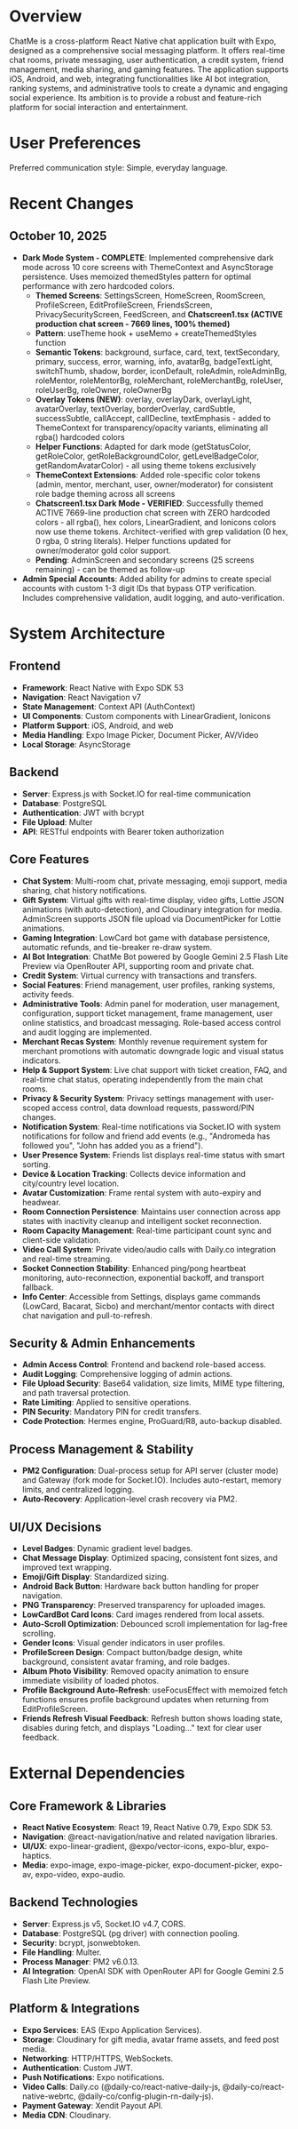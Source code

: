 # Overview

ChatMe is a cross-platform React Native chat application built with Expo, designed as a comprehensive social messaging platform. It offers real-time chat rooms, private messaging, user authentication, a credit system, friend management, media sharing, and gaming features. The application supports iOS, Android, and web, integrating functionalities like AI bot integration, ranking systems, and administrative tools to create a dynamic and engaging social experience. Its ambition is to provide a robust and feature-rich platform for social interaction and entertainment.

# User Preferences

Preferred communication style: Simple, everyday language.

# Recent Changes

## October 10, 2025
- **Dark Mode System - COMPLETE**: Implemented comprehensive dark mode across 10 core screens with ThemeContext and AsyncStorage persistence. Uses memoized themedStyles pattern for optimal performance with zero hardcoded colors.
  - **Themed Screens**: SettingsScreen, HomeScreen, RoomScreen, ProfileScreen, EditProfileScreen, FriendsScreen, PrivacySecurityScreen, FeedScreen, and **Chatscreen1.tsx (ACTIVE production chat screen - 7669 lines, 100% themed)**
  - **Pattern**: useTheme hook + useMemo + createThemedStyles function
  - **Semantic Tokens**: background, surface, card, text, textSecondary, primary, success, error, warning, info, avatarBg, badgeTextLight, switchThumb, shadow, border, iconDefault, roleAdmin, roleAdminBg, roleMentor, roleMentorBg, roleMerchant, roleMerchantBg, roleUser, roleUserBg, roleOwner, roleOwnerBg
  - **Overlay Tokens (NEW)**: overlay, overlayDark, overlayLight, avatarOverlay, textOverlay, borderOverlay, cardSubtle, successSubtle, callAccept, callDecline, textEmphasis - added to ThemeContext for transparency/opacity variants, eliminating all rgba() hardcoded colors
  - **Helper Functions**: Adapted for dark mode (getStatusColor, getRoleColor, getRoleBackgroundColor, getLevelBadgeColor, getRandomAvatarColor) - all using theme tokens exclusively
  - **ThemeContext Extensions**: Added role-specific color tokens (admin, mentor, merchant, user, owner/moderator) for consistent role badge theming across all screens
  - **Chatscreen1.tsx Dark Mode - VERIFIED**: Successfully themed ACTIVE 7669-line production chat screen with ZERO hardcoded colors - all rgba(), hex colors, LinearGradient, and Ionicons colors now use theme tokens. Architect-verified with grep validation (0 hex, 0 rgba, 0 string literals). Helper functions updated for owner/moderator gold color support.
  - **Pending**: AdminScreen and secondary screens (25 screens remaining) - can be themed as follow-up
- **Admin Special Accounts**: Added ability for admins to create special accounts with custom 1-3 digit IDs that bypass OTP verification. Includes comprehensive validation, audit logging, and auto-verification.

# System Architecture

## Frontend
- **Framework**: React Native with Expo SDK 53
- **Navigation**: React Navigation v7
- **State Management**: Context API (AuthContext)
- **UI Components**: Custom components with LinearGradient, Ionicons
- **Platform Support**: iOS, Android, and web
- **Media Handling**: Expo Image Picker, Document Picker, AV/Video
- **Local Storage**: AsyncStorage

## Backend
- **Server**: Express.js with Socket.IO for real-time communication
- **Database**: PostgreSQL
- **Authentication**: JWT with bcrypt
- **File Upload**: Multer
- **API**: RESTful endpoints with Bearer token authorization

## Core Features
- **Chat System**: Multi-room chat, private messaging, emoji support, media sharing, chat history notifications.
- **Gift System**: Virtual gifts with real-time display, video gifts, Lottie JSON animations (with auto-detection), and Cloudinary integration for media. AdminScreen supports JSON file upload via DocumentPicker for Lottie animations.
- **Gaming Integration**: LowCard bot game with database persistence, automatic refunds, and tie-breaker re-draw system.
- **AI Bot Integration**: ChatMe Bot powered by Google Gemini 2.5 Flash Lite Preview via OpenRouter API, supporting room and private chat.
- **Credit System**: Virtual currency with transactions and transfers.
- **Social Features**: Friend management, user profiles, ranking systems, activity feeds.
- **Administrative Tools**: Admin panel for moderation, user management, configuration, support ticket management, frame management, user online statistics, and broadcast messaging. Role-based access control and audit logging are implemented.
- **Merchant Recas System**: Monthly revenue requirement system for merchant promotions with automatic downgrade logic and visual status indicators.
- **Help & Support System**: Live chat support with ticket creation, FAQ, and real-time chat status, operating independently from the main chat rooms.
- **Privacy & Security System**: Privacy settings management with user-scoped access control, data download requests, password/PIN changes.
- **Notification System**: Real-time notifications via Socket.IO with system notifications for follow and friend add events (e.g., "Andromeda has followed you", "John has added you as a friend").
- **User Presence System**: Friends list displays real-time status with smart sorting.
- **Device & Location Tracking**: Collects device information and city/country level location.
- **Avatar Customization**: Frame rental system with auto-expiry and headwear.
- **Room Connection Persistence**: Maintains user connection across app states with inactivity cleanup and intelligent socket reconnection.
- **Room Capacity Management**: Real-time participant count sync and client-side validation.
- **Video Call System**: Private video/audio calls with Daily.co integration and real-time streaming.
- **Socket Connection Stability**: Enhanced ping/pong heartbeat monitoring, auto-reconnection, exponential backoff, and transport fallback.
- **Info Center**: Accessible from Settings, displays game commands (LowCard, Bacarat, Sicbo) and merchant/mentor contacts with direct chat navigation and pull-to-refresh.

## Security & Admin Enhancements
- **Admin Access Control**: Frontend and backend role-based access.
- **Audit Logging**: Comprehensive logging of admin actions.
- **File Upload Security**: Base64 validation, size limits, MIME type filtering, and path traversal protection.
- **Rate Limiting**: Applied to sensitive operations.
- **PIN Security**: Mandatory PIN for credit transfers.
- **Code Protection**: Hermes engine, ProGuard/R8, auto-backup disabled.

## Process Management & Stability
- **PM2 Configuration**: Dual-process setup for API server (cluster mode) and Gateway (fork mode for Socket.IO). Includes auto-restart, memory limits, and centralized logging.
- **Auto-Recovery**: Application-level crash recovery via PM2.

## UI/UX Decisions
- **Level Badges**: Dynamic gradient level badges.
- **Chat Message Display**: Optimized spacing, consistent font sizes, and improved text wrapping.
- **Emoji/Gift Display**: Standardized sizing.
- **Android Back Button**: Hardware back button handling for proper navigation.
- **PNG Transparency**: Preserved transparency for uploaded images.
- **LowCardBot Card Icons**: Card images rendered from local assets.
- **Auto-Scroll Optimization**: Debounced scroll implementation for lag-free scrolling.
- **Gender Icons**: Visual gender indicators in user profiles.
- **ProfileScreen Design**: Compact button/badge design, white background, consistent avatar framing, and role badges.
- **Album Photo Visibility**: Removed opacity animation to ensure immediate visibility of loaded photos.
- **Profile Background Auto-Refresh**: useFocusEffect with memoized fetch functions ensures profile background updates when returning from EditProfileScreen.
- **Friends Refresh Visual Feedback**: Refresh button shows loading state, disables during fetch, and displays "Loading..." text for clear user feedback.

# External Dependencies

## Core Framework & Libraries
- **React Native Ecosystem**: React 19, React Native 0.79, Expo SDK 53.
- **Navigation**: @react-navigation/native and related navigation libraries.
- **UI/UX**: expo-linear-gradient, @expo/vector-icons, expo-blur, expo-haptics.
- **Media**: expo-image, expo-image-picker, expo-document-picker, expo-av, expo-video, expo-audio.

## Backend Technologies
- **Server**: Express.js v5, Socket.IO v4.7, CORS.
- **Database**: PostgreSQL (pg driver) with connection pooling.
- **Security**: bcrypt, jsonwebtoken.
- **File Handling**: Multer.
- **Process Manager**: PM2 v6.0.13.
- **AI Integration**: OpenAI SDK with OpenRouter API for Google Gemini 2.5 Flash Lite Preview.

## Platform & Integrations
- **Expo Services**: EAS (Expo Application Services).
- **Storage**: Cloudinary for gift media, avatar frame assets, and feed post media.
- **Networking**: HTTP/HTTPS, WebSockets.
- **Authentication**: Custom JWT.
- **Push Notifications**: Expo notifications.
- **Video Calls**: Daily.co (@daily-co/react-native-daily-js, @daily-co/react-native-webrtc, @daily-co/config-plugin-rn-daily-js).
- **Payment Gateway**: Xendit Payout API.
- **Media CDN**: Cloudinary.